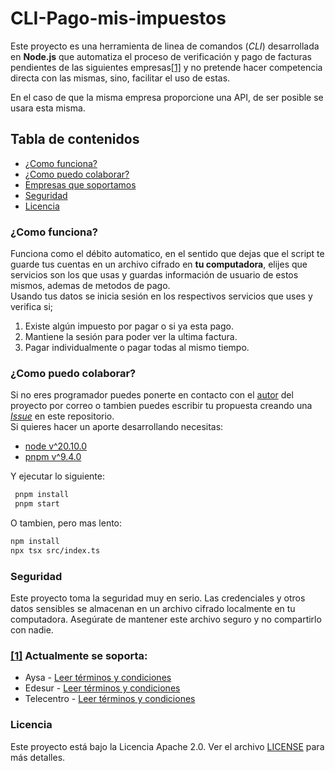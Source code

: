 # CLI-Pago-mis-impuestos

Este proyecto es una herramienta de linea de comandos (_CLI_) desarrollada en **Node.js** que automatiza el proceso de verificación y pago de facturas pendientes de las siguientes empresas[[1]](#enterprises) y no pretende hacer competencia directa con las mismas, sino, facilitar el uso de estas.

En el caso de que la misma empresa proporcione una API, de ser posible se usara esta misma.

## Tabla de contenidos

- [¿Como funciona?](#how-it-works)
- [¿Como puedo colaborar?](#colaborate)
- [Empresas que soportamos](#enterprises)
- [Seguridad](#security)
- [Licencia](#licence)

### ¿Como funciona?

Funciona como el débito automatico, en el sentido que dejas que el script te guarde tus cuentas en un archivo cifrado en **tu computadora**, elijes que servicios son los que usas y guardas información de usuario de estos mismos, ademas de metodos de pago. \
Usando tus datos se inicia sesión en los respectivos servicios que uses y verifica si;

1. Existe algún impuesto por pagar o si ya esta pago.
2. Mantiene la sesión para poder ver la ultima factura.
3. Pagar individualmente o pagar todas al mismo tiempo.

### ¿Como puedo colaborar?

Si no eres programador puedes ponerte en contacto con el [autor](mailto:dapadev[at]hotmail[dot]com) del proyecto por correo o tambien puedes escribir tu propuesta creando una [_Issue_](https://github.com/dapabe/cli-pago-mis-impuestos/issues) en este repositorio. \
Si quieres hacer un aporte desarrollando necesitas:

- [node v^20.10.0](#https://nodejs.org/en/download/package-manager)
- [pnpm v^9.4.0](#https://pnpm.io/installation)

Y ejecutar lo siguiente:

```bash
 pnpm install
 pnpm start
```

O tambien, pero mas lento:

```bash
npm install
npx tsx src/index.ts
```

### Seguridad

Este proyecto toma la seguridad muy en serio. Las credenciales y otros datos sensibles se almacenan en un archivo cifrado localmente en tu computadora. Asegúrate de mantener este archivo seguro y no compartirlo con nadie.

### <enterprises> [[1]](#enterprises) Actualmente se soporta:

- Aysa - [Leer términos y condiciones](#https://www.aysa.com.ar/Terminos_y_condiciones)
- Edesur - [Leer términos y condiciones](#https://www.edesur.com.ar/acerca-de-edesur/proveedores/)
- Telecentro - [Leer términos y condiciones](#https://telecentro.com.ar/terminos)

### Licencia

Este proyecto está bajo la Licencia Apache 2.0. Ver el archivo [LICENSE](./LICENSE.txt) para más detalles.
